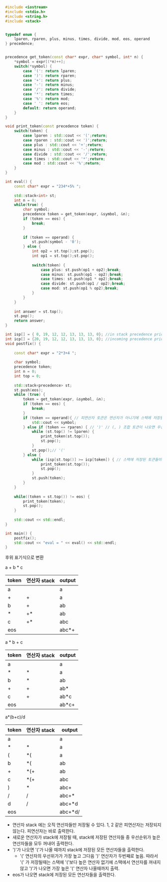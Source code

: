 

```cpp
#include <iostream>
#include <stdio.h>
#include <string.h>
#include <stack>


typedef enum {
	lparen, rparen, plus, minus, times, divide, mod, eos, operand
} precedence;


precedence get_token(const char* expr, char* symbol, int* n) {
	*symbol = expr[(*n)++];
	switch(*symbol) {
		case '(': return lparen;
		case ')': return rparen;		
		case '+': return plus;
		case '-': return minus;
		case '/': return divide;
		case '*': return times;
		case '%': return mod;
		case ' ': return eos;
		default: return operand;
	}
}

void print_token(const precedence token) {
	switch(token) {
		case lparen : std::cout << '(';return;
		case rparen : std::cout << ')';return;
		case plus : std::cout << '+';return;
		case minus : std::cout << '-';return;
		case divide : std::cout << '/';return;
		case times : std::cout << '*';return;
		case mod : std::cout << '%';return;
	}	
}

int eval() {		
	const char* expr = "234*+5% ";
	
	std::stack<int> st;
	int n = 0;
	while(true) {
		char symbol;
		precedence token = get_token(expr, &symbol, &n);
		if (token == eos) {
			break;
		}
		
		if (token == operand) {			
			st.push(symbol - '0');
		} else {
			int op2 = st.top();st.pop();
			int op1 = st.top();st.pop();
			
			switch(token) {
				case plus: st.push(op1 + op2);break;
				case minus: st.push(op1 - op2);break;
				case times: st.push(op1 * op2);break;
				case divide: st.push(op1 / op2);break;
				case mod: st.push(op1 % op2);break;
			}
		}		
	}
	
	int answer = st.top();
	st.pop();
	return answer;
}

int isp[] = { 0, 19, 12, 12, 13, 13, 13, 0}; //in stack precedence priority
int icp[] = {20, 19, 12, 12, 13, 13, 13, 0}; //incoming precedence priority
void postfix() {
	
	const char* expr = "2*3+4 ";
	
	char symbol;
	precedence token;
	int n = 0;
	int top = 0;
	
	std::stack<precedence> st;
	st.push(eos);	
	while (true) {
		token = get_token(expr, &symbol, &n);
		if (token == eos) {
			break;
		}
		if (token == operand){ // 피연산자 토큰은 연산자가 아니기에 스택에 저장될 일 없음. 바로 출력. 
			std::cout << symbol;
		} else if (token == rparen) { // ')' // (, ) 조합 토큰이 나오면 우선 순위 높기에 바로 출력
			while (st.top() != lparen) {
				print_token(st.top());
				st.pop();
			}
			st.pop();// '('
		} else {
			while (isp[st.top()] >= icp[token]) { // 스택에 저장된 토큰들이 우선순위 더 높다면 출력
				print_token(st.top());
				st.pop();
			}				
			st.push(token);
		}
	}
	
	while((token = st.top()) != eos) {
		print_token(token);
		st.pop();
	}
		
	std::cout << std::endl;
}

int main() {	
	postfix();	
	std::cout << "eval = " << eval() << std::endl;		
}
```

후위 표기식으로 변환

a + b * c

| token | 연산자 stack | output |
|-------|-----------|--------|
| a     |           | a      |
| +     | +         | a      |
| b     | +         | ab     |
| *     | +*        | ab     |
| c     | +*        | abc    |
| eos   |           | abc*+  |

a * b + c

| token | 연산자 stack | output |
|-------|-----------|--------|
| a     |           | a      |
| *     | *         | a      |
| b     | *         | ab     |
| +     | +         | ab*    |
| c     | +         | ab*c   |
| eos   |           | ab*c+  |

a*(b+c)/d

| token | 연산자 stack | output |
|-------|-----------|--------|
| a     |           | a      |
| *     | *         | a      |
| (     | *(        | a      |
| b     | *(        | ab     |
| +     | *(+        | ab     |
| c     | *(+        | abc    |
| )     | *         | abc+  |
| /     | /         | abc+*  |
| d     | /         | abc+*d |
| eos   |           | abc+*d/  |


- 연산자 stack 에는 오직 연산자들만 저장될 수 있다. 1, 2 같은 피연산자는 저장되지 않는다. 피연산자는 바로 출력한다.
- 새로운 연산자가 stack에 저장될 때, stack에 저장된 연산자들 중 우선순위가 높은 연산자들을 모두 꺼내어 출력한다.
- ')'가 나오면 '('가 나올 때까지 stack에 저장된 모든 연산자들을 출력한다.
  - '(' 연산자의 우선위가가 가장 높고 그다음 ')' 연산자가 두번째로 높음. 따라서 '(' 가 저장될때는 스택에 '('보다 높은 연산자 없기에 스택에서 연산자를 꺼내지 않고 ')'가 나오면 가장 높은 '(' 연산자 나올때까지 출력.
- eos가 나오면 stack에 저장된 모든 연산자들을 출력한다.